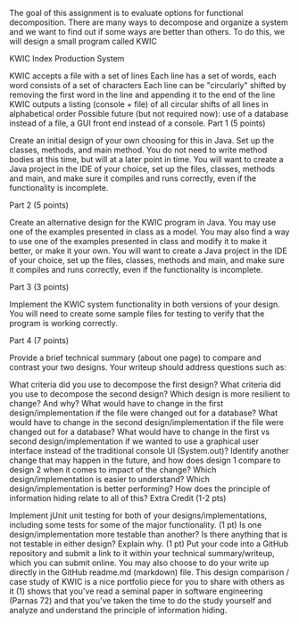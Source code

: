 The goal of this assignment is to evaluate options for functional decomposition. There are many ways to decompose and organize a system and we want to find out if some ways are better than others. To do this, we will design a small program called KWIC

KWIC Index Production System

KWIC accepts a file with a set of lines
Each line has a set of words, each word consists of a set of characters
Each line can be "circularly" shifted by removing the first word in the line and appending it to the end of the line
KWIC outputs a listing (console + file) of all circular shifts of all lines in alphabetical order
Possible future (but not required now): use of a database instead of a file, a GUI front end instead of a console.
Part 1 (5 points)

Create an initial design of your own choosing for this in Java. Set up the classes, methods, and main method. You do not need to write method bodies at this time, but will at a later point
 in time. You will want to create a Java project in the IDE of your choice, set up the files, classes, methods and main, and make sure it compiles and runs correctly, even if the functionality is incomplete.

Part 2 (5 points)

Create an alternative design for the KWIC program in Java. You may use one of the examples presented in class as a model. You may also find a way to use one of the examples presented 
in class and modify it to make it better, or make it your own. You will want to create a Java project in the IDE of your choice, set up the files, classes, methods and main, and make sure it
 compiles and runs correctly, even if the functionality is incomplete.

Part 3 (3 points)

Implement the KWIC system functionality in both versions of your design. You will need to create some sample files for testing to verify that the program is working correctly.

Part 4 (7 points)

Provide a brief technical summary (about one page) to compare and contrast your two designs. Your writeup should address questions such as:

What criteria did you use to decompose the first design?
What criteria did you use to decompose the second design?
Which design is more resilient to change? And why?
What would have to change in the first design/implementation if the file were changed out for a database?
What would have to change in the second design/implementation if the file were changed out for a database?
What would have to change in the first vs second design/implementation if we wanted to use a graphical user interface instead of the traditional console UI (System.out)?
Identify another change that may happen in the future, and how does design 1 compare to design 2 when it comes to impact of the change?
Which design/implementation is easier to understand?
Which design/implementation is better performing?
How does the principle of information hiding relate to all of this?
Extra Credit (1-2 pts)

Implement jUnit unit testing for both of your designs/implementations, including some tests for some of the major functionality. (1 pt)
Is one design/implementation more testable than another? Is there anything that is not testable in either design? Explain why. (1 pt)
Put your code into a GitHub repository and submit a link to it within your technical summary/writeup, which you can submit online. You may also choose to do your write up directly 
in the GitHub readme.md (markdown) file. This design comparison / case study of KWIC is a nice portfolio piece for you to share with others as it (1) shows that you've read a seminal 
paper in software engineering (Parnas 72) and that you've taken the time to do the study yourself and analyze and understand the principle of information hiding.